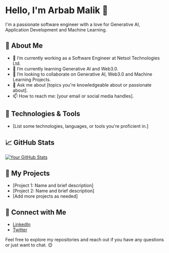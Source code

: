 # Hello, I'm Arbab Malik 👋

I'm a passionate software engineer with a love for Generative AI, Application Development and Machine Learning.

## 🚀 About Me

- 🔭 I’m currently working as a Software Engineer at Netsol Technologies Ltd.
- 🌱 I’m currently learning Generative AI and Web3.0.
- 👯 I’m looking to collaborate on Generative AI, Web3.0 and Machine Learning Projects.
- 💬 Ask me about [topics you're knowledgeable about or passionate about].
- 📫 How to reach me: [your email or social media handles].

## 🔧 Technologies & Tools

- [List some technologies, languages, or tools you're proficient in.]

## 📈 GitHub Stats

[![Your GitHub Stats](https://github-readme-stats.vercel.app/api?username=your-username&show_icons=true&count_private=true&hide=contribs,prs)](https://github.com/anuraghazra/github-readme-stats)

## 📂 My Projects

- [Project 1: Name and brief description]
- [Project 2: Name and brief description]
- [Add more projects as needed]

## 🤝 Connect with Me

- [LinkedIn](https://www.linkedin.com/in/rabab-munawar-322100170/)
- [Twitter](https://twitter.com/your-username/)
<!-- [Personal Website/Blog](https://www.yourwebsite.com/)-->

Feel free to explore my repositories and reach out if you have any questions or just want to chat. 😊
